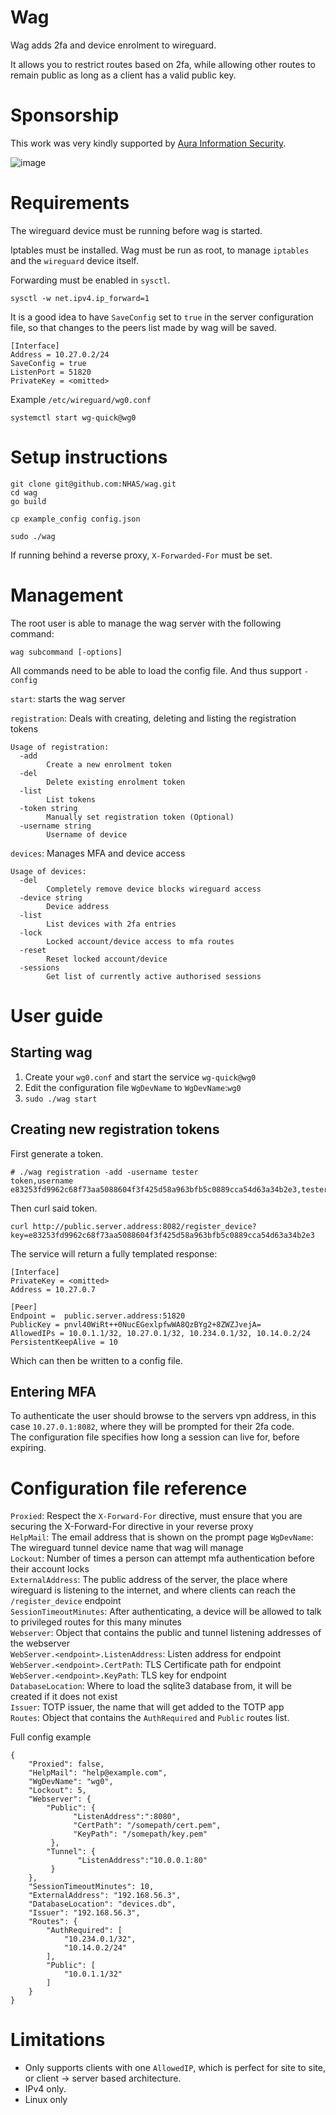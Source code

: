 # Wag

Wag adds 2fa and device enrolment to wireguard.    

It allows you to restrict routes based on 2fa, while allowing other routes to remain public as long as a client has a valid public key.  

# Sponsorship 

This work was very kindly supported by <a href='https://www.aurainfosec.com/'>Aura Information Security</a>. 

![image](https://user-images.githubusercontent.com/6820641/181147262-c7baa5a5-36b2-4153-b01f-5064226ec56e.png)


# Requirements

The wireguard device must be running before wag is started.  
  
Iptables must be installed. 
Wag must be run as root, to manage `iptables` and the `wireguard` device itself.  
   
Forwarding must be enabled in `sysctl`.

```
sysctl -w net.ipv4.ip_forward=1
```

It is a good idea to have `SaveConfig` set to `true` in the server configuration file, so that changes to the peers list made by wag will be saved.  

```
[Interface]
Address = 10.27.0.2/24
SaveConfig = true
ListenPort = 51820
PrivateKey = <omitted>
```
Example `/etc/wireguard/wg0.conf`   

```
systemctl start wg-quick@wg0
```

# Setup instructions

```
git clone git@github.com:NHAS/wag.git
cd wag
go build

cp example_config config.json

sudo ./wag
```

If running behind a reverse proxy, `X-Forwarded-For` must be set.

# Management

The root user is able to manage the wag server with the following command:
  
```
wag subcommand [-options]
```
  
All commands need to be able to load the config file. And thus support `-config`  
  
`start`: starts the wag server  
  
`registration`:  Deals with creating, deleting and listing the registration tokens
```
Usage of registration:
  -add
        Create a new enrolment token
  -del
        Delete existing enrolment token
  -list
        List tokens
  -token string
        Manually set registration token (Optional)
  -username string
        Username of device
```  

`devices`: Manages MFA and device access  
```
Usage of devices:
  -del
        Completely remove device blocks wireguard access
  -device string
        Device address
  -list
        List devices with 2fa entries
  -lock
        Locked account/device access to mfa routes
  -reset
        Reset locked account/device
  -sessions
        Get list of currently active authorised sessions
```

# User guide

## Starting wag

1. Create your `wg0.conf` and start the service `wg-quick@wg0`
2. Edit the configuration file `WgDevName` to `WgDevName`:`wg0`
3. `sudo ./wag start`

## Creating new registration tokens

First generate a token.  
```
# ./wag registration -add -username tester
token,username
e83253fd9962c68f73aa5088604f3f425d58a963bfb5c0889cca54d63a34b2e3,tester
```

Then curl said token.  
```
curl http://public.server.address:8082/register_device?key=e83253fd9962c68f73aa5088604f3f425d58a963bfb5c0889cca54d63a34b2e3
```

The service will return a fully templated response:
```
[Interface]
PrivateKey = <omitted>
Address = 10.27.0.7

[Peer]
Endpoint =  public.server.address:51820
PublicKey = pnvl40WiRt++0NucEGexlpfwWA8QzBYg2+8ZWZJvejA=
AllowedIPs = 10.0.1.1/32, 10.27.0.1/32, 10.234.0.1/32, 10.14.0.2/24
PersistentKeepAlive = 10
```

Which can then be written to a config file. 

## Entering MFA  
  
To authenticate the user should browse to the servers vpn address, in this case `10.27.0.1:8082`, where they will be prompted for their 2fa code.  
The configuration file specifies how long a session can live for, before expiring.  


# Configuration file reference
`Proxied`: Respect the `X-Forward-For` directive, must ensure that you are securing the X-Forward-For directive in your reverse proxy  
`HelpMail`: The email address that is shown on the prompt page
`WgDevName`: The wireguard tunnel device name that wag will manage  
`Lockout`: Number of times a person can attempt mfa authentication before their account locks  
`ExternalAddress`: The public address of the server, the place where wireguard is listening to the internet, and where clients can reach the `/register_device` endpoint  
`SessionTimeoutMinutes`: After authenticating, a device will be allowed to talk to privileged routes for this many minutes  
`Webserver`: Object that contains the public and tunnel listening addresses of the webserver  
`WebServer.<endpoint>.ListenAddress`: Listen address for endpoint  
`WebServer.<endpoint>.CertPath`: TLS Certificate path for endpoint  
`WebServer.<endpoint>.KeyPath`: TLS key for endpoint  
`DatabaseLocation`: Where to load the sqlite3 database from, it will be created if it does not exist  
`Issuer`: TOTP issuer, the name that will get added to the TOTP app  
`Routes`: Object that contains the `AuthRequired` and `Public` routes list.    
  
Full config example
```
{
    "Proxied": false,
    "HelpMail": "help@example.com",
    "WgDevName": "wg0",
    "Lockout": 5,
    "Webserver": {
        "Public": {
              "ListenAddress":":8080",
              "CertPath": "/somepath/cert.pem",
              "KeyPath": "/somepath/key.pem"
         },
        "Tunnel": {
               "ListenAddress":"10.0.0.1:80"
         }
    },
    "SessionTimeoutMinutes": 10,
    "ExternalAddress": "192.168.56.3",
    "DatabaseLocation": "devices.db",
    "Issuer": "192.168.56.3",
    "Routes": {
        "AuthRequired": [
            "10.234.0.1/32",
            "10.14.0.2/24"
        ],
        "Public": [
            "10.0.1.1/32"
        ]
    }
}

```
# Limitations
- Only supports clients with one `AllowedIP`, which is perfect for site to site, or client -> server based architecture.  
- IPv4 only.
- Linux only

